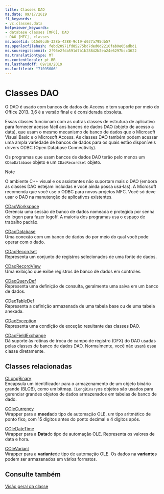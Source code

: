```yaml
---
title: Classes DAO
ms.date: 09/17/2019
f1_keywords:
- vc.classes.data
helpviewer_keywords:
- database classes [MFC], DAO
- DAO [MFC], classes
ms.assetid: b15d0cd6-328b-4288-9c19-d037a795db57
ms.openlocfilehash: febd20971fd85275bd7ded0d2216fab0e05adbd1
ms.sourcegitcommit: 2f96e2fda591d7b1b28842b2ea24e6297bcc3622
ms.translationtype: MT
ms.contentlocale: pt-BR
ms.lasthandoff: 09/18/2019
ms.locfileid: "71095606"
---
```

# <a name="dao-classes"></a>Classes DAO

O DAO é usado com bancos de dados do Access e tem suporte por meio do Office 2013. 3,6 é a versão final e é considerada obsoleta.

Essas classes funcionam com as outras classes de estrutura de aplicativo para fornecer acesso fácil aos bancos de dados DAO (objeto de acesso a data), que usam o mesmo mecanismo de banco de dados que o Microsoft Visual Basic e o Microsoft Access. As classes DAO também podem acessar uma ampla variedade de bancos de dados para os quais estão disponíveis drivers ODBC (Open Database Connectivity).

Os programas que usam bancos de dados DAO terão pelo menos um `CDaoDatabase` objeto e um `CDaoRecordset` objeto.

> [!NOTE]
>  O ambiente C++ visual e os assistentes não suportam mais o DAO (embora as classes DAO estejam incluídas e você ainda possa usá-las). A Microsoft recomenda que você use o ODBC para novos projetos MFC. Você só deve usar o DAO na manutenção de aplicativos existentes.

[CDaoWorkspace](../mfc/reference/cdaoworkspace-class.md)<br/>
Gerencia uma sessão de banco de dados nomeada e protegida por senha do logon para fazer logoff. A maioria dos programas usa o espaço de trabalho padrão.

[CDaoDatabase](../mfc/reference/cdaodatabase-class.md)<br/>
Uma conexão com um banco de dados do por meio do qual você pode operar com o dado.

[CDaoRecordset](../mfc/reference/cdaorecordset-class.md)<br/>
Representa um conjunto de registros selecionados de uma fonte de dados.

[CDaoRecordView](../mfc/reference/cdaorecordview-class.md)<br/>
Uma exibição que exibe registros de banco de dados em controles.

[CDaoQueryDef](../mfc/reference/cdaoquerydef-class.md)<br/>
Representa uma definição de consulta, geralmente uma salva em um banco de dados.

[CDaoTableDef](../mfc/reference/cdaotabledef-class.md)<br/>
Representa a definição armazenada de uma tabela base ou de uma tabela anexada.

[CDaoException](../mfc/reference/cdaoexception-class.md)<br/>
Representa uma condição de exceção resultante das classes DAO.

[CDaoFieldExchange](../mfc/reference/cdaofieldexchange-class.md)<br/>
Dá suporte às rotinas de troca de campo de registro (DFX) do DAO usadas pelas classes de banco de dados DAO. Normalmente, você não usará essa classe diretamente.

## <a name="related-classes"></a>Classes relacionadas

[CLongBinary](../mfc/reference/clongbinary-class.md)<br/>
Encapsula um identificador para o armazenamento de um objeto binário grande (BLOB), como um bitmap. `CLongBinary`os objetos são usados para gerenciar grandes objetos de dados armazenados em tabelas de banco de dado.

[COleCurrency](../mfc/reference/colecurrency-class.md)<br/>
Wrapper para a **moeda**do tipo de automação OLE, um tipo aritmético de ponto fixo, com 15 dígitos antes do ponto decimal e 4 dígitos após.

[COleDateTime](../atl-mfc-shared/reference/coledatetime-class.md)<br/>
Wrapper para a **Data**do tipo de automação OLE. Representa os valores de data e hora.

[COleVariant](../mfc/reference/colevariant-class.md)<br/>
Wrapper para a **variante**de tipo de automação OLE. Os dados na **variante**s podem ser armazenados em vários formatos.

## <a name="see-also"></a>Consulte também

[Visão geral da classe](../mfc/class-library-overview.md)
